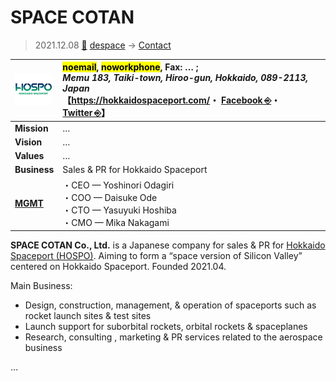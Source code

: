# SPACE COTAN
> 2021.12.08 [🚀](../../index/index.md) [despace](../index.md) → [Contact](../contact.md)

|[![](../f/con/h/hospo_logo1_thumb.png)](../f/con/h/hospo_logo1.jpg)|<mark>noemail</mark>, <mark>noworkphone</mark>, Fax: … ;<br> *Memu 183, Taiki-town, Hiroo-gun, Hokkaido, 089-2113, Japan*<br> 【<https://hokkaidospaceport.com/>・ [Facebook ⎆](https://www.facebook.com/hokkaidospaceport/)・ [Twitter ⎆](https://twitter.com/@hospojapan)】|
|:--|:--|
|**Mission**|…|
|**Vision**|…|
|**Values**|…|
|**Business**|Sales & PR for Hokkaido Spaceport|
|**[MGMT](../mgmt.md)**|・CEO — Yoshinori Odagiri<br> ・COO — Daisuke Ode<br> ・CTO — Yasuyuki Hoshiba<br> ・CMO — Mika Nakagami|

**SPACE COTAN Co., Ltd.** is a Japanese company for sales & PR for [Hokkaido Spaceport (HOSPO)](../spaceport.md). Aiming to form a “space version of Silicon Valley” centered on Hokkaido Spaceport. Founded 2021.04.

Main Business:

   - Design, construction, management, & operation of spaceports such as rocket launch sites & test sites
   - Launch support for suborbital rockets, orbital rockets & spaceplanes
   - Research, consulting , marketing & PR services related to the aerospace business

<p style="page-break-after:always"> </p>

…
